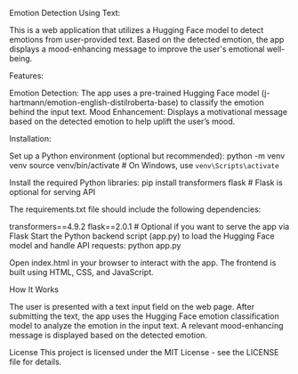Emotion Detection Using Text:

This is a  web application that utilizes a Hugging Face model to detect emotions from user-provided text. Based on the detected emotion, the app displays a mood-enhancing message to improve the user's emotional well-being.

Features:

Emotion Detection: The app uses a pre-trained Hugging Face model (j-hartmann/emotion-english-distilroberta-base) to classify the emotion behind the input text.
Mood Enhancement: Displays a motivational message based on the detected emotion to help uplift the user’s mood.

Installation:


Set up a Python environment (optional but recommended):
python -m venv venv
source venv/bin/activate  # On Windows, use `venv\Scripts\activate`

Install the required Python libraries:
pip install transformers flask  # Flask is optional for serving API

The requirements.txt file should include the following dependencies:

transformers==4.9.2
flask==2.0.1  # Optional if you want to serve the app via Flask
Start the Python backend script (app.py) to load the Hugging Face model and handle API requests:
python app.py

Open index.html in your browser to interact with the app. The frontend is built using HTML, CSS, and JavaScript.

How It Works

The user is presented with a text input field on the web page.
After submitting the text, the app uses the Hugging Face emotion classification model to analyze the emotion in the input text.
A relevant mood-enhancing message is displayed based on the detected emotion.

License
This project is licensed under the MIT License - see the LICENSE file for details.
